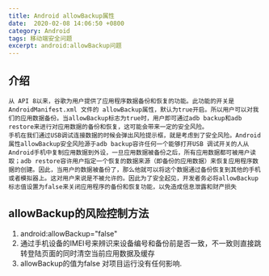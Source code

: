 ```yaml
---
title: Android allowBackup属性
date:  2020-02-08 14:06:50 +0800
category: Android
tags: 移动端安全问题
excerpt: android:allowBackup问题
---
```


## 介绍

    从 API 8以来，谷歌为用户提供了应用程序数据备份和恢复的功能。此功能的开关是AndroidManifest.xml 文件的 allowBackup属性，默认为true开启。所以用户可以对我们的应用数据备份。当allowBackup标志为true时，用户即可通过adb backup和adb restore来进行对应用数据的备份和恢复，这可能会带来一定的安全风险。
    手机在我们通过USB调试连接数据的时候会弹出风险提示框，就是考虑到了安全风险。Android属性allowBackup安全风险源于adb backup容许任何一个能够打开USB 调试开关的人从Android手机中复制应用数据到外设，一旦应用数据被备份之后，所有应用数据都可被用户读取；adb restore容许用户指定一个恢复的数据来源（即备份的应用数据）来恢复应用程序数据的创建。因此，当用户的数据被备份了，那么他就可以将这个数据通过备份恢复到其他的手机或者模拟器上。这对用户来说是不被允许的。因此为了安全起见，开发者务必将allowBackup标志值设置为false来关闭应用程序的备份和恢复功能，以免造成信息泄露和财产损失

## allowBackup的风险控制方法

1. android:allowBackup="false"
2. 通过手机设备的IMEI号来辨识来设备编号和备份前是否一致，不一致则直接跳转登陆页面的同时清空当前应用数据及缓存
3. allowBackup的值为false 对项目运行没有任何影响.